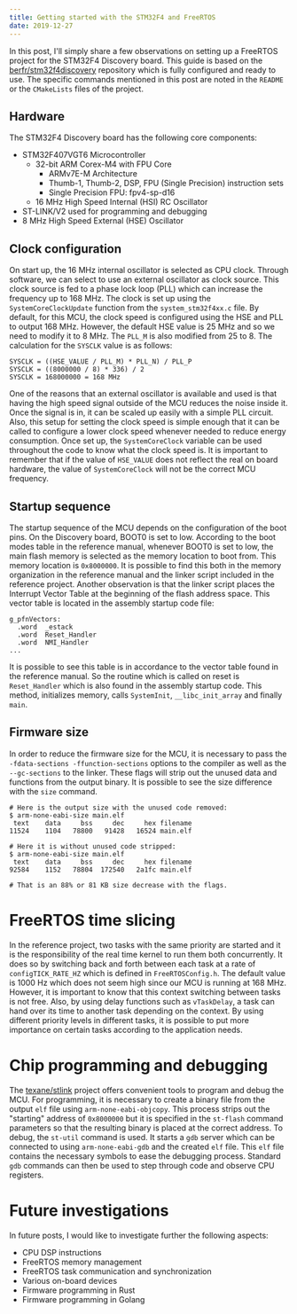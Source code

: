 ```yaml
---
title: Getting started with the STM32F4 and FreeRTOS
date: 2019-12-27
---
```


In this post, I'll simply share a few observations on setting up a FreeRTOS
project for the STM32F4 Discovery board. This guide is based on the
[berfr/stm32f4discovery](https://git.sr.ht/~berfr/stm32f4discovery) repository
which is fully configured and ready to use. The specific commands mentioned in
this post are noted in the `README` or the `CMakeLists` files of the project.

## Hardware

The STM32F4 Discovery board has the following core components:

- STM32F407VGT6 Microcontroller
    - 32-bit ARM Corex-M4 with FPU Core
        - ARMv7E-M Architecture
        - Thumb-1, Thumb-2, DSP, FPU (Single Precision) instruction sets
        - Single Precision FPU: fpv4-sp-d16
    - 16 MHz High Speed Internal (HSI) RC Oscillator
- ST-LINK/V2 used for programming and debugging
- 8 MHz High Speed External (HSE) Oscillator

## Clock configuration

On start up, the 16 MHz internal oscillator is selected as CPU clock. Through
software, we can select to use an external oscillator as clock source. This
clock source is fed to a phase lock loop (PLL) which can increase the frequency
up to 168 MHz. The clock is set up using the `SystemCoreClockUpdate` function
from the `system_stm32f4xx.c` file. By default, for this MCU, the clock speed is
configured using the HSE and PLL to output 168 MHz. However, the default HSE
value is 25 MHz and so we need to modify it to 8 MHz. The `PLL_M` is also
modified from 25 to 8. The calculation for the `SYSCLK` value is as follows:

```
SYSCLK = ((HSE_VALUE / PLL_M) * PLL_N) / PLL_P
SYSCLK = ((8000000 / 8) * 336) / 2
SYSCLK = 168000000 = 168 MHz
```

One of the reasons that an external oscillator is available and used is that
having the high speed signal outside of the MCU reduces the noise inside it.
Once the signal is in, it can be scaled up easily with a simple PLL circuit.
Also, this setup for setting the clock speed is simple enough that it can be
called to configure a lower clock speed whenever needed to reduce energy
consumption. Once set up, the `SystemCoreClock` variable can be used throughout
the code to know what the clock speed is. It is important to remember that if
the value of `HSE_VALUE` does not reflect the real on board hardware, the value
of `SystemCoreClock` will not be the correct MCU frequency.

## Startup sequence

The startup sequence of the MCU depends on the configuration of the boot pins.
On the Discovery board, BOOT0 is set to low. According to the boot modes table
in the reference manual, whenever BOOT0 is set to low, the main flash memory is
selected as the memory location to boot from. This memory location is
`0x8000000`. It is possible to find this both in the memory organization in the
reference manual and the linker script included in the reference project.
Another observation is that the linker script places the Interrupt Vector Table
at the beginning of the flash address space. This vector table is located in the
assembly startup code file:

```assembly
g_pfnVectors:
  .word  _estack
  .word  Reset_Handler
  .word  NMI_Handler
...
```

It is possible to see this table is in accordance to the vector table found in
the reference manual. So the routine which is called on reset is `Reset_Handler`
which is also found in the assembly startup code. This method, initializes
memory, calls `SystemInit`, `__libc_init_array` and finally `main`.

## Firmware size

In order to reduce the firmware size for the MCU, it is necessary to pass the
`-fdata-sections -ffunction-sections` options to the compiler as well as the
`--gc-sections` to the linker. These flags will strip out the unused data and
functions from the output binary. It is possible to see the size difference with
the `size` command.

```console
# Here is the output size with the unused code removed:
$ arm-none-eabi-size main.elf
 text    data     bss     dec     hex filename
11524    1104   78800   91428   16524 main.elf

# Here it is without unused code stripped:
$ arm-none-eabi-size main.elf
 text    data     bss     dec     hex filename
92584    1152   78804  172540   2a1fc main.elf

# That is an 88% or 81 KB size decrease with the flags.
```

# FreeRTOS time slicing

In the reference project, two tasks with the same priority are started and it is
the responsibility of the real time kernel to run them both concurrently. It
does so by switching back and forth between each task at a rate of
`configTICK_RATE_HZ` which is defined in `FreeRTOSConfig.h`. The default value
is 1000 Hz which does not seem high since our MCU is running at 168 MHz.
However, it is important to know that this context switching between tasks is
not free. Also, by using delay functions such as `vTaskDelay`, a task can hand
over its time to another task depending on the context. By using different
priority levels in different tasks, it is possible to put more importance on
certain tasks according to the application needs.

# Chip programming and debugging

The [texane/stlink](https://github.com/texane/stlink) project offers convenient
tools to program and debug the MCU. For programming, it is necessary to create a
binary file from the output `elf` file using `arm-none-eabi-objcopy`. This
process strips out the "starting" address of `0x8000000` but it is specified in
the `st-flash` command parameters so that the resulting binary is placed at the
correct address. To debug, the `st-util` command is used. It starts a `gdb`
server which can be connected to using `arm-none-eabi-gdb` and the created `elf`
file. This `elf` file contains the necessary symbols to ease the debugging
process. Standard `gdb` commands can then be used to step through code and
observe CPU registers.

# Future investigations

In future posts, I would like to investigate further the following aspects:

- CPU DSP instructions
- FreeRTOS memory management
- FreeRTOS task communication and synchronization
- Various on-board devices
- Firmware programming in Rust
- Firmware programming in Golang
